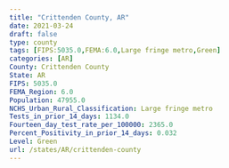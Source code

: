 ```yaml
---
title: "Crittenden County, AR"
date: 2021-03-24
draft: false
type: county
tags: [FIPS:5035.0,FEMA:6.0,Large fringe metro,Green]
categories: [AR]
County: Crittenden County
State: AR
FIPS: 5035.0
FEMA_Region: 6.0
Population: 47955.0
NCHS_Urban_Rural_Classification: Large fringe metro
Tests_in_prior_14_days: 1134.0
Fourteen_day_test_rate_per_100000: 2365.0
Percent_Positivity_in_prior_14_days: 0.032
Level: Green
url: /states/AR/crittenden-county
---
```



